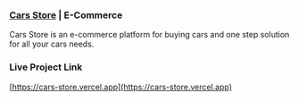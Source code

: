 ### [Cars Store](https://cars-store.vercel.app) | E-Commerce  

Cars Store is an e-commerce platform for buying cars and one step solution for all your cars needs.

### Live Project Link

[https://cars-store.vercel.app](https://cars-store.vercel.app)
